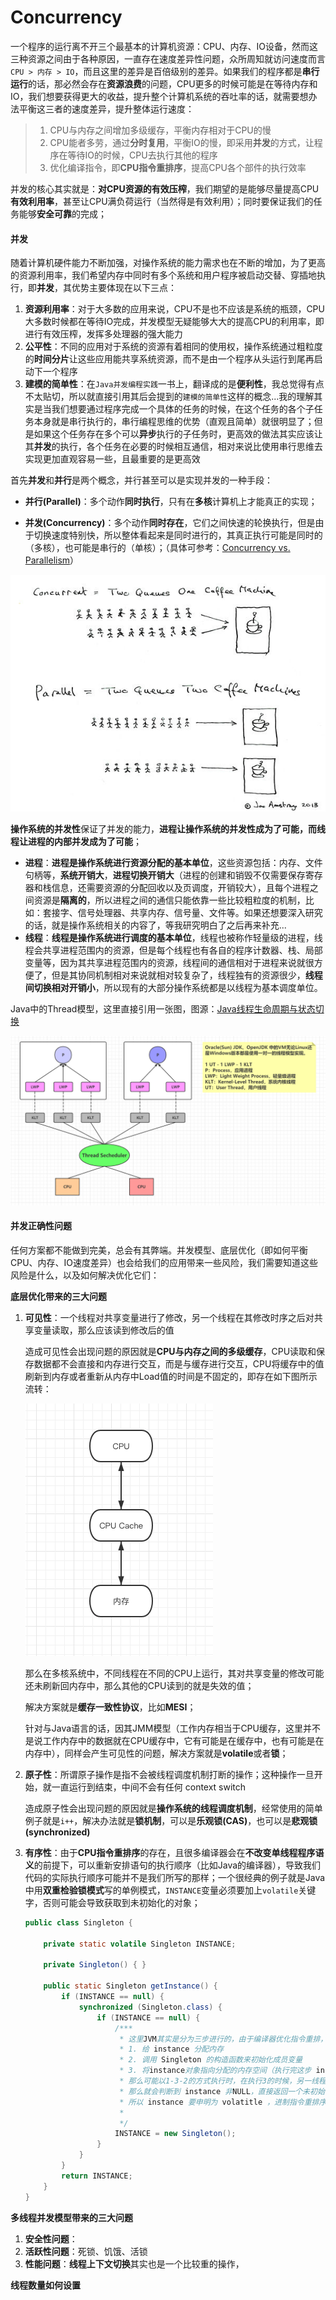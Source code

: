 # Concurrency

一个程序的运行离不开三个最基本的计算机资源：CPU、内存、IO设备，然而这三种资源之间由于各种原因，一直存在速度差异性问题，众所周知就访问速度而言`CPU > 内存 > IO`，而且这里的差异是百倍级别的差异。如果我们的程序都是**串行运行**的话，那必然会存在**资源浪费**的问题，CPU更多的时候可能是在等待内存和IO，我们想要获得更大的收益，提升整个计算机系统的吞吐率的话，就需要想办法平衡这三者的速度差异，提升整体运行速度：

> 1. CPU与内存之间增加多级缓存，平衡内存相对于CPU的慢
> 2. CPU能者多劳，通过**分时复用**，平衡IO的慢，即采用**并发**的方式，让程序在等待IO的时候，CPU去执行其他的程序
> 3. 优化编译指令，即**CPU指令重排序**，提高CPU各个部件的执行效率

并发的核心其实就是：**对CPU资源的有效压榨**，我们期望的是能够尽量提高CPU**有效利用率**，甚至让CPU满负荷运行（当然得是有效利用）；同时要保证我们的任务能够**安全可靠**的完成；



#### 并发

随着计算机硬件能力不断加强，对操作系统的能力需求也在不断的增加，为了更高的资源利用率，我们希望内存中同时有多个系统和用户程序被启动交替、穿插地执行，即**并发**，其优势主要体现在以下三点：

1. **资源利用率**：对于大多数的应用来说，CPU不是也不应该是系统的瓶颈，CPU大多数时候都在等待IO完成，并发模型无疑能够大大的提高CPU的利用率，即进行有效压榨，发挥多处理器的强大能力
2. **公平性**：不同的应用对于系统的资源有着相同的使用权，操作系统通过粗粒度的**时间分片**让这些应用能共享系统资源，而不是由一个程序从头运行到尾再启动下一个程序
3. **建模的简单性**：在`Java并发编程实践`一书上，翻译成的是**便利性**，我总觉得有点不太贴切，所以就直接引用其后会提到的`建模的简单性`这样的概念...我的理解其实是当我们想要通过程序完成一个具体的任务的时候，在这个任务的各个子任务本身就是串行执行的，串行编程思维的优势（直观且简单）就很明显了；但是如果这个任务存在多个可以**异步**执行的子任务时，更高效的做法其实应该让其**并发**的执行，各个任务在必要的时候相互通信，相对来说比使用串行思维去实现更加直观容易一些，且最重要的是更高效

首先**并发**和**并行**是两个概念，并行甚至可以是实现并发的一种手段：

- **并行(Parallel)**：多个动作**同时执行**，只有在**多核**计算机上才能真正的实现；

- **并发(Concurrency)**：多个动作**同时存在**，它们之间快速的轮换执行，但是由于切换速度特别快，所以整体看起来是同时进行的，其真正执行可能是同时的（多核），也可能是串行的（单核）；（具体可参考：[Concurrency vs. Parallelism](http://tutorials.jenkov.com/java-concurrency/concurrency-vs-parallelism.html)）

![Erlang 之父 Joe Armstrong解释「并发」与「并行」](./img/concurrency_vs_parallelism.jpg)

**操作系统的并发性**保证了并发的能力，**进程让操作系统的并发性成为了可能，而线程让进程的内部并发成为了可能**；

- **进程**：**进程是操作系统进行资源分配的基本单位**，这些资源包括：内存、文件句柄等，**系统开销大**，**进程切换开销大**（进程的创建和销毁不仅需要保存寄存器和栈信息，还需要资源的分配回收以及页调度，开销较大），且每个进程之间资源是**隔离的**，所以进程之间的通信只能依靠一些比较粗粒度的机制，比如：套接字、信号处理器、共享内存、信号量、文件等。如果还想要深入研究的话，就是操作系统相关的内容了，等我研究明白了之后再来补充...
- **线程**：**线程是操作系统进行调度的基本单位**，线程也被称作轻量级的进程，线程会共享进程范围内的资源，但是每个线程也有各自的程序计数器、栈、局部变量等，因为其共享进程范围内的资源，线程间的通信相对于进程来说就很方便了，但是其协同机制相对来说就相对较复杂了，线程独有的资源很少，**线程间切换相对开销小**，所以现有的大部分操作系统都是以线程为基本调度单位。

Java中的Thread模型，这里直接引用一张图，图源：[Java线程生命周期与状态切换](http://throwable.club/2020/08/04/java-concurrency-thread-state/)

![](./img/java-process-thread.jpeg)



#### 并发正确性问题

任何方案都不能做到完美，总会有其弊端。并发模型、底层优化（即如何平衡CPU、内存、IO速度差异）也会给我们的应用带来一些风险，我们需要知道这些风险是什么，以及如何解决优化它们：

**底层优化带来的三大问题**

1. **可见性**：一个线程对共享变量进行了修改，另一个线程在其修改时序之后对共享变量读取，那么应该读到修改后的值

   造成可见性会出现问题的原因就是**CPU与内存之间的多级缓存**，CPU读取和保存数据都不会直接和内存进行交互，而是与缓存进行交互，CPU将缓存中的值刷新到内存或者重新从内存中Load值的时间是不固定的，即存在如下图所示流转：

   ![](./img/cpu-cache-memory.png)

   那么在多核系统中，不同线程在不同的CPU上运行，其对共享变量的修改可能还未刷新回内存中，那么其他的CPU读到的就是失效的值；

   解决方案就是**缓存一致性协议**，比如**MESI**；

   针对与Java语言的话，因其JMM模型（工作内存相当于CPU缓存，这里并不是说工作内存中的数据就在CPU缓存中，它有可能是在缓存中，也有可能是在内存中），同样会产生可见性的问题，解决方案就是**volatile**或者**锁**；

2. **原子性**：所谓原子操作是指不会被线程调度机制打断的操作；这种操作一旦开始，就一直运行到结束，中间不会有任何 context switch

   造成原子性会出现问题的原因就是**操作系统的线程调度机制**，经常使用的简单例子就是`i++`，解决办法就是**锁机制**，可以是**乐观锁(CAS)**，也可以是**悲观锁(synchronized)**

3. **有序性**：由于**CPU指令重排序**的存在，且很多编译器会在**不改变单线程程序语义**的前提下，可以重新安排语句的执行顺序（比如Java的编译器），导致我们代码的实际执行顺序可能并不是我们所写的那样；一个很经典的例子就是Java中用**双重检验锁模式**写的单例模式，`INSTANCE`变量必须要加上`volatile`关键字，否则可能会导致获取到未初始化的对象；

   ```java
   public class Singleton {
   
       private static volatile Singleton INSTANCE;
   
       private Singleton() { }
   
       public static Singleton getInstance() {
           if (INSTANCE == null) {
               synchronized (Singleton.class) {
                   if (INSTANCE == null) {
                       /***
                        * 这里JVM其实是分为三步进行的，由于编译器优化指令重排，执行顺序可能是1-2-3，也可能是1-3-2
                        * 1. 给 instance 分配内存
                        * 2. 调用 Singleton 的构造函数来初始化成员变量
                        * 3. 将instance对象指向分配的内存空间（执行完这步 instance 就为非 null 了）
                        * 那么可能以1-3-2的方式执行时，在执行3的时候，另一线程进入了 getInstance 方法，
                        * 那么就会判断到 instance 非NULL，直接返回一个未初始化的 instance，
                        * 所以 instance 要申明为 volatitle ，进制指令重排序
                        *
                        */
                       INSTANCE = new Singleton();
                   }
               }
           }
           return INSTANCE;
       }
   }
   ```

**多线程并发模型带来的三大问题**

1. **安全性问题**：
2. **活跃性问题**：死锁、饥饿、活锁
3. **性能问题**：**线程上下文切换**其实也是一个比较重的操作，

**线程数量如何设置**







